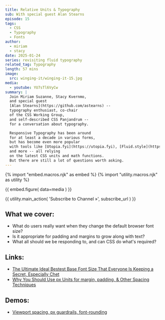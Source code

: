 ```yaml
---
title: Relative Units & Typography
sub: With special guest Alan Stearns
episode: 15
tags:
  - CSS
  - Typography
  - Fonts
author:
  - miriam
  - stacy
date: 2025-01-24
series: revisiting fluid typography
related_tag: Typography
length: 57 mins
image:
  src: winging-it/winging-it-15.jpg
media:
  - youtube: YU7sTl6VyCw
summary: |
  Join Miriam Suzanne, Stacy Kvernmo,
  and special guest
  [Alan Stearns](https://github.com/astearns) --
  typography enthusiast, co-chair
  of the CSS Working Group,
  and self-described CSS Panjandrum --
  for a conversation about typography.

  Responsive Typography has been around
  for at least a decade in various forms,
  but has become even more popular
  with tools like [Utopia.fyi](https://utopia.fyi), [Fluid.style](https://fluid.style), [Typetura](https://github.com/Typetura/),
  and more -- all relying
  on the latest CSS units and math functions.
  But there are still a lot of questions worth asking.
---
```


{% import "embed.macros.njk" as embed %}
{% import "utility.macros.njk" as utility %}

{{ embed.figure(
  data=media
) }}

{{ utility.main_action(
  'Subscribe to Channel »',
  subscribe_url
) }}

 ## What we cover:

- What do users really want when they change the default browser font size?
- Is it appropriate for padding and margins to grow along with text?
- What all should we be responding to, and can CSS do what's required?

## Links:

- [The Ultimate Ideal Bestest Base Font Size That Everyone Is Keeping a Secret, Especially Chet](https://adrianroselli.com/2024/03/the-ultimate-ideal-bestest-base-font-size-that-everyone-is-keeping-a-secret-especially-chet.html)
- [Why You Should Use px Units for margin, padding, & Other Spacing Techniques](https://ashleemboyer.com/blog/why-you-should-use-px-units-for-margin-padding-and-other-spacing-techniques)

## Demos:

- [Viewport spacing, px guardrails, font-rounding](https://codepen.io/miriamsuzanne/pen/KKjVQMK?editors=1100 )
